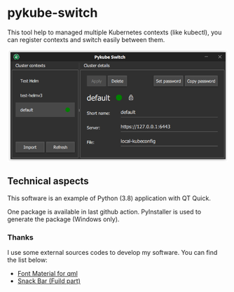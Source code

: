 # pykube-switch

This tool help to managed multiple Kubernetes contexts (like kubectl), you can register contexts and switch easily between them.

<img src="doc/images/pykube.png"/>

## Technical aspects

This software is an example of Python (3.8) application with QT Quick.

One package is available in last github action. PyInstaller is used to generate the package (Windows only).

### Thanks

I use some external sources codes to develop my software. You can find the list below:
- [Font Material for qml](https://github.com/eckertj/qml-material-icons)
- [Snack Bar (Fuild part)](https://github.com/lirios/fluid)
